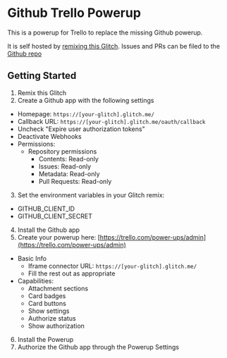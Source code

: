 # Github Trello Powerup

This is a powerup for Trello to replace the missing Github powerup.

It is self hosted by [remixing this Glitch](https://glitch.com/edit/#!/remix/github-trello-powerup).
Issues and PRs can be filed to the [Github repo](https://github.com/tghw/github-trello-powerup)

## Getting Started

1. Remix this Glitch
2. Create a Github app with the following settings

- Homepage: `https://[your-glitch].glitch.me/`
- Callback URL: `https://[your-glitch].glitch.me/oauth/callback`
- Uncheck "Expire user authorization tokens"
- Deactivate Webhooks
- Permissions:
  - Repository permissions
    - Contents: Read-only
    - Issues: Read-only
    - Metadata: Read-only
    - Pull Requests: Read-only

3. Set the environment variables in your Glitch remix:

- GITHUB_CLIENT_ID
- GITHUB_CLIENT_SECRET

4. Install the Github app
5. Create your powerup here: [https://trello.com/power-ups/admin](https://trello.com/power-ups/admin)

- Basic Info
  - Iframe connector URL: `https://[your-glitch].glitch.me/`
  - Fill the rest out as appropriate
- Capabilities:
  - Attachment sections
  - Card badges
  - Card buttons
  - Show settings
  - Authorize status
  - Show authorization

6. Install the Powerup
7. Authorize the Github app through the Powerup Settings
